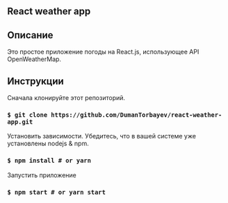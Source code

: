 ## React weather app

## Описание

Это простое приложение погоды на React.js, использующее API OpenWeatherMap.<br />

## Инструкции
Сначала клонируйте этот репозиторий.

### `$ git clone https://github.com/DumanTorbayev/react-weather-app.git`

Установить зависимости. Убедитесь, что в вашей системе уже установлены nodejs & npm.

### `$ npm install # or yarn`

Запустить приложение

### `$ npm start # or yarn start`
